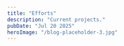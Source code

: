 ```yaml
---
title: "Efforts"
description: "Current projects."
pubDate: "Jul 20 2025"
heroImage: "/blog-placeholder-3.jpg"
---
```


